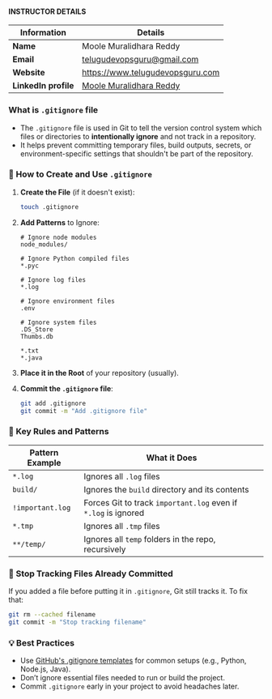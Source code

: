 #### INSTRUCTOR DETAILS

|  Information             | Details                                                                      |
|----------------------    |------------------------------------------------------------------------------|
| **Name**                 | Moole Muralidhara Reddy                                                      |
| **Email**                | telugudevopsguru@gmail.com                                                |
| **Website**              | https://www.telugudevopsguru.com               |
| **LinkedIn profile**     | [Moole Muralidhara Reddy](https://www.linkedin.com/in/moole-muralidhara-reddy) |

### What is `.gitignore` file

- The `.gitignore` file is used in Git to tell the version control system which files or directories to **intentionally ignore** and not track in a repository.
- It helps prevent committing temporary files, build outputs, secrets, or environment-specific settings that shouldn't be part of the repository.


### 🔧 How to Create and Use `.gitignore`

1. **Create the File** (if it doesn't exist):

   ```bash
   touch .gitignore
   ```

2. **Add Patterns** to Ignore:

   ```
   # Ignore node modules
   node_modules/

   # Ignore Python compiled files
   *.pyc

   # Ignore log files
   *.log

   # Ignore environment files
   .env

   # Ignore system files
   .DS_Store
   Thumbs.db

   *.txt
   *.java
   ```

3. **Place it in the Root** of your repository (usually).

4. **Commit the `.gitignore` file**:

   ```bash
   git add .gitignore
   git commit -m "Add .gitignore file"
   ```

### 🧠 Key Rules and Patterns

| Pattern Example  | What it Does                                                   |
| ---------------- | -------------------------------------------------------------- |
| `*.log`          | Ignores all `.log` files                                       |
| `build/`         | Ignores the `build` directory and its contents                 |
| `!important.log` | Forces Git to track `important.log` even if `*.log` is ignored |
| `*.tmp`          | Ignores all `.tmp` files                                       |
| `**/temp/`       | Ignores all `temp` folders in the repo, recursively            |


### 🧹 Stop Tracking Files Already Committed

If you added a file before putting it in `.gitignore`, Git still tracks it. To fix that:

```bash
git rm --cached filename
git commit -m "Stop tracking filename"
```

### 💡 Best Practices

* Use [GitHub's .gitignore templates](https://github.com/github/gitignore) for common setups (e.g., Python, Node.js, Java).
* Don’t ignore essential files needed to run or build the project.
* Commit `.gitignore` early in your project to avoid headaches later.
